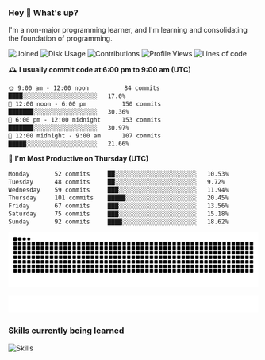### Hey :wave: What's up?

I'm a non-major programming learner, and I'm learning and consolidating the foundation of programming.

<!--START_SECTION:waka-->
![Joined](http://img.shields.io/badge/Joined-6%20years%20ago-6D67E4?style=flat&labelColor=453C67)
![Disk Usage](http://img.shields.io/badge/Github%27s%20Storage-592.6%20MB-FD841F?style=flat&labelColor=E14D2A)
![Contributions](http://img.shields.io/badge/Contributions%20in%202023-110-7DCE13?style=flat&labelColor=2B7A0B)
![Profile Views](http://img.shields.io/badge/Profile%20Views-1-3AB4F2?style=flat&labelColor=0078AA)
![Lines of code](https://img.shields.io/badge/Lines%20of%20code-2%20Million%20Lines%20of%20code-FF8B8B?style=flat&labelColor=EB4747)

🕰️ **I usually commit code at 6:00 pm to 9:00 am (UTC)** 

```text
🌞 9:00 am - 12:00 noon          84 commits     ████░░░░░░░░░░░░░░░░░░░░░   17.0% 
🌆 12:00 noon - 6:00 pm          150 commits    ███████░░░░░░░░░░░░░░░░░░   30.36% 
🌃 6:00 pm - 12:00 midnight      153 commits    ███████░░░░░░░░░░░░░░░░░░   30.97% 
🌙 12:00 midnight - 9:00 am      107 commits    █████░░░░░░░░░░░░░░░░░░░░   21.66%
```
📅 **I'm Most Productive on Thursday (UTC)** 

```text
Monday       52 commits     ██░░░░░░░░░░░░░░░░░░░░░░░   10.53% 
Tuesday      48 commits     ██░░░░░░░░░░░░░░░░░░░░░░░   9.72% 
Wednesday    59 commits     ███░░░░░░░░░░░░░░░░░░░░░░   11.94% 
Thursday     101 commits    █████░░░░░░░░░░░░░░░░░░░░   20.45% 
Friday       67 commits     ███░░░░░░░░░░░░░░░░░░░░░░   13.56% 
Saturday     75 commits     ███░░░░░░░░░░░░░░░░░░░░░░   15.18% 
Sunday       92 commits     ████░░░░░░░░░░░░░░░░░░░░░   18.62%
```

<!--END_SECTION:waka-->

![Snake animation](https://raw.githubusercontent.com/dirname/dirname/output/snake.svg)

![metrics](github-metrics.svg)

### Skills currently being learned

![Skills](https://skillicons.dev/icons?i=linux,rust,go,solidity,typescript,bash,git,postgres,mysql,redis,mongo,docker,kubernetes,grafana,prometheus)
